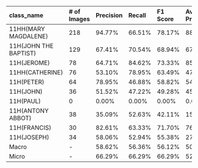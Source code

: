 | class_name            | # of Images   | Precision   | Recall   | F1 Score   | Average Precision   |
|:----------------------|:--------------|:------------|:---------|:-----------|:--------------------|
| 11HH(MARY MAGDALENE)  | 218           | 94.77%      | 66.51%   | 78.17%     | 88.54%              |
| 11H(JOHN THE BAPTIST) | 129           | 67.41%      | 70.54%   | 68.94%     | 67.22%              |
| 11H(JEROME)           | 78            | 64.71%      | 84.62%   | 73.33%     | 85.00%              |
| 11HH(CATHERINE)       | 76            | 53.10%      | 78.95%   | 63.49%     | 47.59%              |
| 11H(PETER)            | 64            | 78.95%      | 46.88%   | 58.82%     | 54.44%              |
| 11H(JOHN)             | 36            | 51.52%      | 47.22%   | 49.28%     | 45.71%              |
| 11H(PAUL)             | 0             | 0.00%       | 0.00%    | 0.00%      | 0.00%               |
| 11H(ANTONY ABBOT)     | 38            | 35.09%      | 52.63%   | 42.11%     | 15.72%              |
| 11H(FRANCIS)          | 30            | 82.61%      | 63.33%   | 71.70%     | 76.70%              |
| 11H(JOSEPH)           | 34            | 58.06%      | 52.94%   | 55.38%     | 27.24%              |
| Macro                 | -             | 58.62%      | 56.36%   | 56.12%     | 50.82%              |
| Micro                 | -             | 66.29%      | 66.29%   | 66.29%     | 52.36%              |